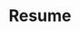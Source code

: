 ---
layout: resume
icon: fas fa-pen-nib
order: 4
username: Ashok Kumar
title: Resume
designation: Data Scientist (Specialist)
address: India
email: delhiiitian@gmail.com
other_social:
  - url: https://www.linkedin.com/in/delhiiitian
    urlText: Linkedin
    icon: fas fa-brands fa-linkedin
  - url: https://robo.run.place/
    urlText: Datascience Blog #For cleaner display
    icon: fas fa-globe #Example, adjust as needed. Use Font Awesome.

summary: >
  Innovative data scientist with 4 years of experience using machine learning to deliver impactful results. Strong foundation in big data analysis, statistical modeling, and predictive analytics. Proficient with Python, R, and cloud platforms (GCP/Azure). Experience in diverse areas like computer vision, time series forecasting, and process optimization. Strong understanding of model deployment and its challenges. I seek collaborative global data science projects where I can use my skills to solve real-world problems. Eager to drive innovation and achieve measurable results.
education:
  - institution: University Of San Diego
    degree: Masters in Cybersecurity Engineering
    dates: 2026
  - institution: IISc Bangalore
    degree: Masters in Product Design and Manufacturing
    dates: 2020
  - institution: IIT Delhi
    degree: Bachelors in Textile Technology
    dates: 2018
experience:
  

  - title: Data Scientist (specialist) – Edge Analytics (1.8 Yrs)
    company: iNxT (Ltimindtree Ltd)
    dates: 2022-Dec - 2024-Sep
    duties:
      - "L&T Construction (MAHSR) – Computer vision-based production factory monitoring to produce production insights.  Setting on prem servers and inference pipelines. Improved production cycle and bottleneck steps"
      - "L&T Heavy Engineering - In house Design and Developing laser based portable 3d profiling device. Integrated geometry-based defect monitoring for weld defects. Reduced NDT by 4 hrs"
      - "POC - Contact pattern defect classification using object detection models. Proposed Laser 3d profile creation for NDT"
      - "Ltimindtree - Smart Parking (Smart Spaces Product) solution using ANPR and QR to monitor ingress/egress."
      - Time Series Forecasting for Ltimindtree ESG reporting
      - "PoC - Navistar - Big data analysis on vehicle OBD sensor data Providing insights for vehicle segments, age, driver profile"
      - "POC - AVIS – Car dent detection using segmentation models"
      - "Azure Digital Twin generation for Realtime monitoring rented vehicle and dent changes."
      - "POC - GE Healthcare – Machine Log Analytics. GEN AI based logs analysis and troubleshooting."
      - "POC - Structural Health Monitoring using accelerometer data RUL and predictive maintenance"
      - "Synthetic data generation for back testing anomaly detection models"
    hardware:  "Nvidia Jetson Nano/Xavier, Raspberrypi 4b, Intel depth sense d435i, Line Laser, Lucid Vision Industrial Camera, Rapid Prototyping (3d Printer), Arduino, ADXL345"
    technology: "Python, C++, Arm64/32, Matlab, Free Cad, Creality slicer/Cura, Label Studio, QT Creator, Paraview "
    libraries : "Tensorflow, Pytorch, YoloV8, openvino, Opencv, GAN, Style transfer, SDV, QT6, Fast API, Streamlit,, Flask"

  - title: Data Scientist (2.4 Yrs)
    company: Data and Intelligence Group (Mindtree LTD)
    dates: 2020-Aug to 2022-Dec
    duties:
      - Developed **active learning** for model training and data labelling
      - "Jaguar and Landrover – Consumer data analytics. Achieved 6% lead conversion utilizing logit model. Managing ML Model Pipelines using GCP Matillion. Managing SVCRM tables with big query."
      - Code migration from R to Python.
      - Customer churn prediction using survival models
      - "P&G - Customer sales data analysis and building recommendation engine. Awarded for best delivery project"
      - "POC – Process optimizing using Linear/Non-Linear programming (Staff Scheduling, Supply Chain)"
      - "POC - Benchmarking ML Tools and Platforms (Samsung sds, Knime, H2O, Azureml, datarobot)."
    technology:    "Python, R, GCP, Matillion, SVCRM, Brightics-Al (Samsung), KNIME, Pyspark-ML, Azure ML, Vector-Al"
    libraries: "Pyomo, Gekko, Gurobi, Excel Solver, Scikit-Learn"

career_break:
  - title: Self Development
    duties:
        - "Data Science Blog – Writing blogs to cover Data Science and Machine Learning topics <a href='https://www.hyperscape.com'>HyperEscape</a>"  # Added link
        - "Laser Scanner – Developing android based 3D laser scanner and profiler. Modular attachment for mobile phones"
        - "GenAI Raspberrypi Assistant: Voice command and assistant using Google AI Studio Api."
    hardware : "Raspberrypi 4b, Line Laser, Rapid Prototyping (3d Printer), Creality Ender V3" 
    technology : "Android, Jekyll, Github, AR/VR, Ruby, Kotlin, Google Analytics, SEO, Google Adsense"
    dates: 2024-Sep - Till Date
patents:
  - title: A handheld device for detecting weld defects and a method thereof
    description: ""
    uspto: "18/800488 (filed August 12, 2024)"
    ipo: "202421024373 (filed March 27, 2024)"
awards:
  - title: Certification of Appreciation
    description: "Gracias Award For delivering in short span of time"
  - title: Shooting Star
    description: "iWin Star Award For dedication in Connected Universe Group"
certifications:
  - Databricks Foundations Partner Training
  - AZ-900
  - Intel Edge AI Certification
  - iLead (internal)
  - AI-050 (badge)

---